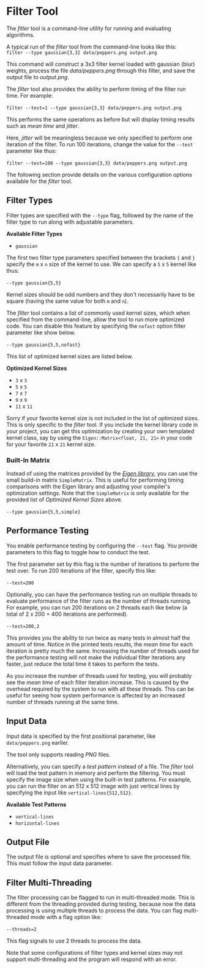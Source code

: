 # Filter Tool
The *fitler* tool is a command-line utility for running and evaluating algorithms.

A typical run of the *filter* tool from the command-line looks like this: \
```filter --type gaussian{3,3} data/peppers.png output.png```

This command will construct a 3x3 filter kernel loaded with gaussian (blur) weights,
process the file *data/peppers.png* through this filter, and save the output file
to *output.png*.

The *filter* tool also provides the ability to perform timing of the filter run time.
For example: \
\
```filter --test=1 --type gaussian{3,3} data/peppers.png output.png```

This performs the same operations as before but will display timing results such
as *mean time* and *jitter*.

Here, *jitter* will be meaningless because we only specified to perform one iteration
of the filter. To run 100 iterations, change the value for the `--test` parameter
like thus: \
\
```filter --test=100 --type gaussian{3,3} data/peppers.png output.png```

The following section provide details on the various configuration options available
for the *filter* tool.

## Filter Types
Filter types are specified with the `--type` flag, followed by the name of the
filter type to run along with adjustable parameters.

__Available Filter Types__
 - `gaussian`

The first two filter type parameters specified between the brackets `{` and `}`
specify the `m` x `n` size of the kernel to use. We can specify a `5` x `5` kernel
like thus: \
\
```--type gaussian{5,5}```

Kernel sizes should be odd numbers and they don't necessarily have to be square
(having the same value for both `m` and `n`).

The *filter* tool contains a list of commonly used kernel sizes, which when specified
from the command-line, allow the tool to run more optimized code. You can disable
this feature by specifying the `nofast` option filter parameter like show below. \
\
```--type gaussian{5,5,nofast}```

This list of optimized kernel sizes are listed below.

__Optimized Kernel Sizes__
 - `3` x `3`
 - `5` x `5`
 - `7` x `7`
 - `9` x `9`
 - `11` x `11`

Sorry if your favorite kernel size is not included in the list of optimized sizes.
This is only specific to the *filter* tool. If you include the kernel library code
in your project, you can get this optimization by creating your own templated
kernel class, say by using the `Eigen::Matrix<float, 21, 21>` in your code for your
favorite `21` x `21` kernel size.

### Built-In Matrix
Instead of using the matrices provided by the [*Eigen library*](https://eigen.tuxfamily.org/index.php?title=Main_Page),
you can use the small build-in matrix `SimpleMatrix`. This is useful for performing
timing comparisons with the Eigen library and adjusting your compiler's optimization
settings. Note that the `SimpleMatrix` is only available for the provided list of *Optimized
Kernel Sizes* above. \
\
`--type gaussian{5,5,simple}`


## Performance Testing
You enable performance testing by configuring the `--test` flag. You provide
parameters to this flag to toggle how to conduct the test.

The first parameter set by this flag is the number of iterations to perform the
test over. To run 200 iterations of the filter, specify this like: \
\
`--test=200`

Optionally, you can have the performance testing run on multiple threads to
evaluate performance of the filter runs as the number of threads running. For
example, you can run 200 iterations on 2 threads each like below (a total of 2 x 200 = 400
iterations are performed). \
\
`--test=200,2`

This provides you the ability to run twice as many tests in almost half the amount
of time. Notice in the printed tests results, the *mean time* for each iteration
is pretty much the same. Increasing the number of threads used for the performance
testing will not make the individual filter iterations any faster, just reduce
the total time it takes to perform the tests.

As you increase the number of threads used for testing, you will probably see the
*mean time* of each filter iteration increase. This is caused by the overhead
required by the system to run with all these threads. This can be useful for
seeing how system performance is affected by an increased number of threads
running at the same time.


## Input Data
Input data is specified by the first positional parameter, like `data/peppers.png`
earlier.

The tool only supports reading *PNG* files.

Alternatively, you can specify a *test pattern* instead of a file. The *filter*
tool will load the test pattern in memory and perform the filtering. You must
specify the image size when using the built-in test patterns. For example, you
can run the filter on an 512 x 512 image with just vertical lines by specifying the input
like `vertical-lines{512,512}`.

__Available Test Patterns__
 - `vertical-lines`
 - `horizontal-lines`

## Output File
The output file is optional and specifies where to save the processed file. This
must follow the input data parameter.


## Filter Multi-Threading
The filter processing can be flagged to run in multi-threaded mode. This is different from
the threading provided during testing, because now the data processing is using multiple
threads to process the data. You can flag multi-threaded mode with a flag option like: \
\
`--threads=2`

This flag signals to use 2 threads to process the data.

Note that some configurations of filter types and kernel sizes may not support multi-threading
and the program will respond with an error.